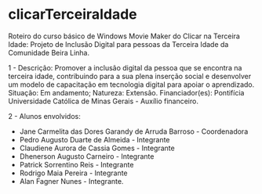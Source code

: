 # clicarTerceiraIdade
Roteiro do curso básico de Windows Movie Maker do Clicar na Terceira Idade: Projeto de Inclusão Digital para pessoas da Terceira Idade da Comunidade Beira Linha.

1 - Descrição: Promover a inclusão digital da pessoa que se encontra na terceira idade, contribuindo para a sua plena inserção social e desenvolver um modelo de capacitação em tecnologia digital para apoiar o aprendizado. 
Situação: Em andamento; Natureza: Extensão. 
Financiador(es): Pontifícia Universidade Católica de Minas Gerais - Auxílio financeiro.

2 - Alunos envolvidos: 
- Jane Carmelita das Dores Garandy de Arruda Barroso - Coordenadora 
- Pedro Augusto Duarte de Almeida - Integrante
- Claudiene Aurora de Cassia Gomes - Integrante
- Dhenerson Augusto Carneiro - Integrante
- Patrick Sorrentino Reis - Integrante
- Rodrigo Maia Pereira - Integrante
- Alan Fagner Nunes - Integrante.
